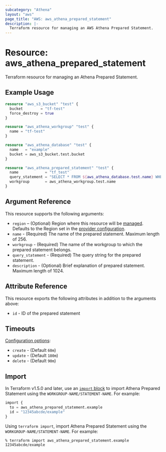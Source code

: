 ```yaml
---
subcategory: "Athena"
layout: "aws"
page_title: "AWS: aws_athena_prepared_statement"
description: |-
  Terraform resource for managing an AWS Athena Prepared Statement.
---
```


# Resource: aws_athena_prepared_statement

Terraform resource for managing an Athena Prepared Statement.

## Example Usage

```terraform
resource "aws_s3_bucket" "test" {
  bucket        = "tf-test"
  force_destroy = true
}

resource "aws_athena_workgroup" "test" {
  name = "tf-test"
}

resource "aws_athena_database" "test" {
  name   = "example"
  bucket = aws_s3_bucket.test.bucket
}

resource "aws_athena_prepared_statement" "test" {
  name            = "tf_test"
  query_statement = "SELECT * FROM ${aws_athena_database.test.name} WHERE x = ?"
  workgroup       = aws_athena_workgroup.test.name
}
```

## Argument Reference

This resource supports the following arguments:

* `region` – (Optional) Region where this resource will be [managed](https://docs.aws.amazon.com/general/latest/gr/rande.html#regional-endpoints). Defaults to the Region set in the [provider configuration](https://registry.terraform.io/providers/hashicorp/aws/latest/docs#aws-configuration-reference).
* `name` - (Required) The name of the prepared statement. Maximum length of 256.
* `workgroup` - (Required) The name of the workgroup to which the prepared statement belongs.
* `query_statement` - (Required) The query string for the prepared statement.
* `description` - (Optional) Brief explanation of prepared statement. Maximum length of 1024.

## Attribute Reference

This resource exports the following attributes in addition to the arguments above:

* `id` - ID of the prepared statement

## Timeouts

[Configuration options](https://developer.hashicorp.com/terraform/language/resources/syntax#operation-timeouts):

* `create` - (Default `60m`)
* `update` - (Default `180m`)
* `delete` - (Default `90m`)

## Import

In Terraform v1.5.0 and later, use an [`import` block](https://developer.hashicorp.com/terraform/language/import) to import Athena Prepared Statement using the `WORKGROUP-NAME/STATEMENT-NAME`. For example:

```terraform
import {
  to = aws_athena_prepared_statement.example
  id = "12345abcde/example"
}
```

Using `terraform import`, import Athena Prepared Statement using the `WORKGROUP-NAME/STATEMENT-NAME`. For example:

```console
% terraform import aws_athena_prepared_statement.example 12345abcde/example 
```
